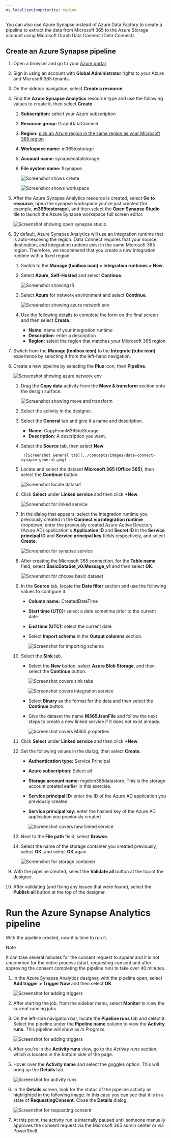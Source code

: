 ```yaml
---
ms.localizationpriority: medium
---
```


<!-- markdownlint-disable MD002 MD041 -->

You can also use Azure Synapse instead of Azure Data Factory to create a pipeline to extract the data from Microsoft 365 to the Azure Storage account using Microsoft Graph Data Connect (Data Connect).

## Create an Azure Synapse pipeline

1. Open a browser and go to your [Azure portal](https://portal.azure.com/#home).

1. Sign in using an account with **Global Administrator** rights to your Azure and Microsoft 365 tenants.

1. On the sidebar navigation, select **Create a resource**.

1. Find the **Azure Synapse Analytics** resource type and use the following values to create it, then select **Create**.
    1. **Subscription:** select your Azure subscription
    1. **Resource group:** GraphDataConnect
    1. **Region:** [pick an Azure region in the same region as your Microsoft 365 region](/graph/data-connect-datasets#regions)
    1. **Workspace name:** m365tostorage
    1. **Account name:** synapsedatalstorage
    1. **File system name:** flsynapse

        ![Screenshot shows create](../concepts/images/data-connect-synapse-create.png)

        ![Screenshot shows workspace](../concepts/images/data-connect-synapse-workspace.png)

1. After the Azure Synapse Analytics resource is created, select **Go to resource**, open the synapse workspace you've just created (for example, **m365tostorage**), and then select the **Open Synapse Studio** tile to launch the Azure Synapse workspace full screen editor.

    ![Screenshot showing open synapse studio](../concepts/images/azure-synapse-studio-tile.png)

1. By default, Azure Synapse Analytics will use an integration runtime that is auto-resolving the region. Data Connect requires that your source, destination, and integration runtime exist in the same Microsoft 365 region. Therefore, we recommend that you create a new integration runtime with a fixed region.

    1. Switch to the **Manage (toolbox icon) > Integration runtimes > New**.

    1. Select **Azure, Self-Hosted** and select **Continue**.

        ![Screenshot showing IR](../concepts/images/data-connect-synapse-IR.png)

    1. Select **Azure** for network environment and select **Continue**.

        ![Screenshot showing azure network env](../concepts/images/data-connect-synapse-azure.png)

    1. Use the following details to complete the form on the final screen and then select **Create**.
        - **Name**: name of your integration runtime
        - **Description**: enter a description
        - **Region**: select the region that matches your Microsoft 365 region

1. Switch from the **Manage (toolbox icon)** to the **Integrate (tube icon)** experience by selecting it from the left-hand navigation.

1. Create a new pipeline by selecting the **Plus** icon, then **Pipeline**.

    ![Screenshot showing azure network env](../concepts/images/data-connect-synapse-pipeline.png)

    1. Drag the **Copy data** activity from the **Move & transform** section onto the design surface.

        ![Screenshot showing move and transform](../concepts/images/data-connect-synapse-move-transform.png)

    1. Select the activity in the designer.

    1. Select the **General** tab and give it a name and description.
        - **Name:** CopyFromM365toStorage
        - **Description:** A description you want.

    1. Select the **Source** tab, then select **New**.

            ![Screenshot General tab](../concepts/images/data-connect-synapse-general.png)

    1. Locate and select the dataset **Microsoft 365 (Office 365)**, then select the **Continue** button.

        ![Screenshot locate dataset](../concepts/images/data-connect-synapse-locate-dataset.png)

    1. Click **Select** under **Linked service** and then click **+New**.

        ![Screenshot for linked service](../concepts/images/data-connect-synapse-linked-service.png)

    1. In the dialog that appears, select the integration runtime you previously created in the **Connect via integration runtime** dropdown, enter the previously created Azure Active Directory (Azure AD) application's **Application ID** and **Secret ID** in the **Service principal ID** and **Service principal key** fields respectively, and select **Create**.

        ![Screenshot for synapse service](../concepts/images/data-connect-synapse-service-id.png)

    1. After creating the Microsoft 365 connection, for the **Table name** field, select **BasicDataSet_v0.Message_v1** and then select **OK**.

        ![Screenshot for choose basic dataset](../concepts/images/data-connect-synapse-basic-dataset-choose.png)

    1. In the **Source** tab, locate the **Date filter** section and use the following values to configure it.
        - **Column name:** CreatedDateTime
        - **Start time (UTC):** select a date sometime prior to the current date
        - **End time (UTC):** select the current date
        - Select **Import schema** in the **Output columns** section.

            ![Screenshot for importing schema](../concepts/images/data-connect-synapse-import-schema.png)

    1. Select the **Sink** tab.
        - Select the **New** button, select **Azure Blob Storage**, and then select the **Continue** button.

            ![Screenshot covers sink tabs](../concepts/images/data-connect-synapse-sink.png)

            ![Screenshot covers integration service](../concepts/images/data-connect-synapse-integration-service.png)

        - Select **Binary** as the format for the data and then select the **Continue** button.
        - Give the dataset the name **M365JsonFile** and follow the next steps to create a new linked service if it does not exist already.

            ![Screenshot covers M365 properties](../concepts/images/data-connect-synapse-set-properties.png)

    1. Click **Select** under **Linked service** and then click **+New**.
    1. Set the following values in the dialog, then select **Create**.
        - **Authentication type:** Service Principal
        - **Azure subscription:** Select all
        - **Storage account name:** mgdcm365datastore. This is the storage account created earlier in this exercise.
        - **Service principal ID:** enter the ID of the Azure AD application you previously created
        - **Service principal key:** enter the hashed key of the Azure AD application you previously created

            ![Screenshot covers new linked service](../concepts/images/data-connect-synapse-new-linked-service.png)

    1. Next to the **File path** field, select **Browse**.

    1. Select the name of the storage container you created previously, select **OK**, and select **OK** again.

        ![Screenshot for storage container](../concepts/images/data-connect-synapse-storage.png)

1. With the pipeline created, select the **Validate all** button at the top of the designer.

1. After validating (and fixing any issues that were found), select the **Publish all** button at the top of the designer.

# Run the Azure Synapse Analytics pipeline

With the pipeline created, now it is time to run it.

> [!NOTE]
> It can take several minutes for the consent request to appear and it is not uncommon for the entire process (start, requesting consent and after approving the consent completing the pipeline run) to take over 40 minutes.

1. In the Azure Synapse Analytics designer, with the pipeline open, select **Add trigger > Trigger Now** and then select **OK**.

    ![Screenshot for adding triggers](../concepts/images/data-connect-synapse-trigger.png)

1. After starting the job, from the sidebar menu, select **Monitor** to view the current running jobs.

1. On the left-side navigation bar, locate the **Pipeline runs** tab and select it. Select the pipeline under the **Pipeline name** column to view the **Activity runs**. This pipeline will show as _In Progress_.

    ![Screenshot for adding triggers](../concepts/images/data-connect-synapse-pipeline-runs.png)

1. After you're in the **Activity runs** view, go to the _Activity runs_ section, which is located in the bottom side of the page.

1. Hover over the **Activity name** and select the goggles option. This will bring up the **Details** tab.

    ![Screenshot for activity runs](../concepts/images/data-connect-synapse-activity-run.png)

1. In the **Details** screen, look for the status of the pipeline activity as highlighted in the following image. In this case you can see that it is in a state of **RequestingConsent**. Close the **Details** dialog.

    ![Screenshot for requesting consent](../concepts/images/data-connect-synapse-accept-request.png)

1. At this point, the activity run is internally paused until someone manually approves the consent request via the Microsoft 365 admin center or via PowerShell.
